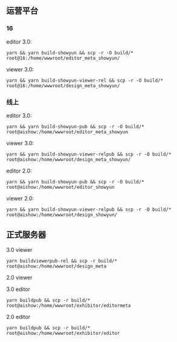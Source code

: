 ## 运营平台

### 16

editor 3.0:

```shell
yarn && yarn build-showyun && scp -r -O build/* root@16:/home/wwwroot/editor_meta_showyun/
```

viewer 3.0:

```shell
yarn && yarn build-showyun-viewer-rel && scp -r -O build/* root@16:/home/wwwroot/design_meta_showyun/
```

### 线上

editor 3.0:

```shell
yarn && yarn build-showyun-pub && scp -r -O build/* root@aishow:/home/wwwroot/editor_meta_showyun
```

viewer 3.0: 

```shell
yarn && yarn build-showyun-viewer-relpub && scp -r -O build/* root@aishow:/home/wwwroot/design_meta_showyun/
```

editor 2.0:

```shell
yarn && yarn build-showyun-pub && scp -r -O build/* root@aishow:/home/wwwroot/editor_showyun
```

viewer 2.0:

```shell
yarn && yarn build-showyun-viewer-relpub && scp -r -O build/* root@aishow:/home/wwwroot/design_showyun/
```

## 正式服务器

3.0 viewer

```shell
yarn buildviewerpub-rel && scp -r build/* root@aishow:/home/wwwroot/design_meta
```

2.0 viewer


3.0 editor

```shell
yarn buildpub && scp -r build/* root@aishow:/home/wwwroot/exhibitor/editormeta
```

2.0 editor

```shell
yarn buildpub && scp -r build/* root@aishow:/home/wwwroot/exhibitor/editor
```